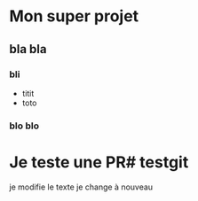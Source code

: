 # Mon super projet

## bla bla

### bli
- titit
- toto

### blo blo

# Je teste une PR# testgit

je modifie le texte
je change à nouveau 
